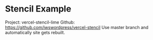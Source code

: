 # Stencil Example

Project: vercel-stencil-lime
Github: https://github.com/iwswordpress/vercel-stencil
Use master branch and automatically site gets rebuilt.

